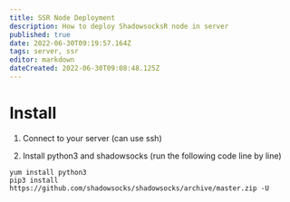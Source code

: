 ```yaml
---
title: SSR Node Deployment
description: How to deploy ShadowsocksR node in server
published: true
date: 2022-06-30T09:19:57.164Z
tags: server, ssr
editor: markdown
dateCreated: 2022-06-30T09:08:48.125Z
---
```


# Install

1. Connect to your server (can use ssh)

2. Install python3 and shadowsocks (run the following code line by line)

```
yum install python3
pip3 install https://github.com/shadowsocks/shadowsocks/archive/master.zip -U
```
